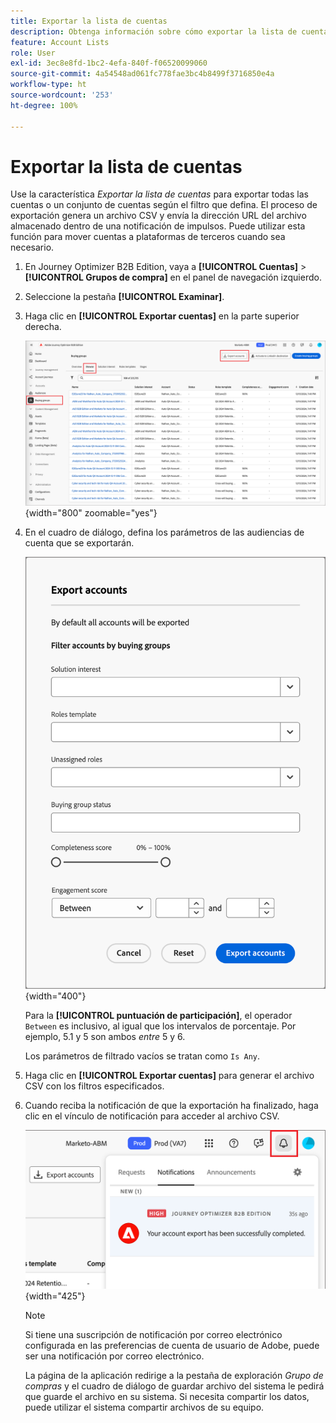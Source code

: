```yaml
---
title: Exportar la lista de cuentas
description: Obtenga información sobre cómo exportar la lista de cuentas en función del filtro de grupos de compra.
feature: Account Lists
role: User
exl-id: 3ec8e8fd-1bc2-4efa-840f-f06520099060
source-git-commit: 4a54548ad061fc778fae3bc4b8499f3716850e4a
workflow-type: ht
source-wordcount: '253'
ht-degree: 100%

---
```


# Exportar la lista de cuentas

Use la característica _Exportar la lista de cuentas_ para exportar todas las cuentas o un conjunto de cuentas según el filtro que defina. El proceso de exportación genera un archivo CSV y envía la dirección URL del archivo almacenado dentro de una notificación de impulsos. Puede utilizar esta función para mover cuentas a plataformas de terceros cuando sea necesario.

1. En Journey Optimizer B2B Edition, vaya a **[!UICONTROL Cuentas]** > **[!UICONTROL Grupos de compra]** en el panel de navegación izquierdo.

1. Seleccione la pestaña **[!UICONTROL Examinar]**. 

1. Haga clic en **[!UICONTROL Exportar cuentas]** en la parte superior derecha.

   ![Editar detalles de la cuenta](./assets/export-accounts.png){width="800" zoomable="yes"}

1. En el cuadro de diálogo, defina los parámetros de las audiencias de cuenta que se exportarán.

   ![Especifique el filtrado de audiencia de la cuenta](./assets/export-accounts-dialog.png){width="400"}

   Para la **[!UICONTROL puntuación de participación]**, el operador `Between` es inclusivo, al igual que los intervalos de porcentaje. Por ejemplo, 5.1 y 5 son ambos _entre_ 5 y 6.

   Los parámetros de filtrado vacíos se tratan como `Is Any`.

1. Haga clic en **[!UICONTROL Exportar cuentas]** para generar el archivo CSV con los filtros especificados.

1. Cuando reciba la notificación de que la exportación ha finalizado, haga clic en el vínculo de notificación para acceder al archivo CSV.

   ![Haga clic en la notificación para descargar el archivo CSV de lista de cuentas exportadas](./assets/export-accounts-notification.png){width="425"}

   >[!NOTE]
   >
   >Si tiene una suscripción de notificación por correo electrónico configurada en las preferencias de cuenta de usuario de Adobe, puede ser una notificación por correo electrónico.

   La página de la aplicación redirige a la pestaña de exploración _Grupo de compras_ y el cuadro de diálogo de guardar archivo del sistema le pedirá que guarde el archivo en su sistema. Si necesita compartir los datos, puede utilizar el sistema compartir archivos de su equipo.
